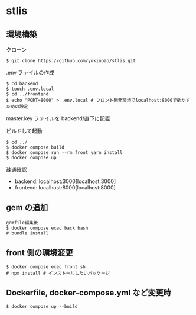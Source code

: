 # stlis

## 環境構築

クローン

```
$ git clone https://github.com/yukinoao/stlis.git
```

.env ファイルの作成

```
$ cd backend
$ touch .env.local
$ cd ../frontend
$ echo "PORT=8000" > .env.local # フロント開発環境でlocalhost:8000で動かすための設定
```

master.key ファイルを backend/直下に配置

ビルドして起動

```
$ cd ../
$ docker compose build
$ docker compose run --rm front yarn install
$ docker compose up
```

疎通確認

- backend: localhost:3000[localhost:3000]
- frontend: localhost:8000[localhost:8000]

## gem の追加

```
gemfile編集後
$ docker compose exec back bash
# bundle install
```

## front 側の環境変更

```
$ docker compose exec front sh
# npm install # インストールしたいパッケージ
```

## Dockerfile, docker-compose.yml など変更時

```
$ docker compose up --build
```

